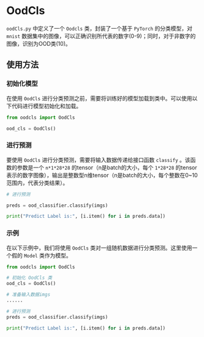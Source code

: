 # OodCls

`oodCls.py` 中定义了一个 `Oodcls` 类，封装了一个基于 `PyTorch` 的分类模型，对 `mnist` 数据集中的图像，可以正确识别所代表的数字(0-9)；同时，对于非数字的图像，识别为OOD类(10)。

## 使用方法

### 初始化模型

在使用 `OodCls` 进行分类预测之前，需要将训练好的模型加载到类中。可以使用以下代码进行模型初始化和加载。

```python
from oodcls import OodCls

ood_cls = OodCls()
```

### 进行预测

要使用 `OodCls` 进行分类预测，需要将输入数据传递给接口函数 `classify` 。该函数的参数是一个 `n*1*28*28` 的tensor（n是batch的大小，每个 `1*28*28` 的tensor表示的数字图像），输出是整数型n维tensor（n是batch的大小，每个整数在0~10范围内，代表分类结果）。

```python
# 进行预测

preds = ood_classifier.classify(imgs)

print("Predict Label is:", [i.item() for i in preds.data])

```

### 示例

在以下示例中，我们将使用 `OodCls` 类对一组随机数据进行分类预测。这里使用一个假的 `Model` 类作为模型。

```python
from oodcls import OodCls

# 初始化 OodCls 类
ood_cls = OodCls()

# 准备输入数据imgs
......

# 进行预测
preds = ood_classifier.classify(imgs)

print("Predict Label is:", [i.item() for i in preds.data])
```




